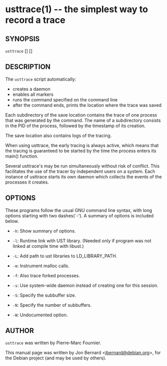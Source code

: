 usttrace(1) -- the simplest way to record a trace
=================================================

## SYNOPSIS

`usttrace` [<options>] [<command>]

## DESCRIPTION

The `usttrace` script automatically:

* creates a daemon
* enables all markers
* runs the command specified on the command line
* after the command ends, prints the location where the trace was saved

Each subdirectory of the save location contains the trace of one process that
was generated by the command. The name of a subdirectory consists in the PID of
the process, followed by the timestamp of its creation.

The save location also contains logs of the tracing.

When using usttrace, the early tracing is always active, which means that the
tracing is guaranteed to be started by the time the process enters its main()
function.

Several usttrace's may be run simultaneously without risk of conflict. This
facilitates the use of the tracer by independent users on a system. Each
instance of usttrace starts its own daemon which collects the events of the
processes it creates.

## OPTIONS

These programs follow the usual GNU command line syntax, with long options
starting with two dashes(`-'). A summary of options is included below.

  * `-h`:
    Show summary of options.

  * `-l`:
    Runtime link with UST library. (Needed only if program was not linked at
    compile time with libust.)

  * `-L`:
    Add path to ust libraries to LD_LIBRARY_PATH.

  * `-m`:
    Instrument malloc calls.

  * `-f`:
    Also trace forked processes.

  * `-s`:
    Use system-wide daemon instead of creating one for this session.

  * `-S`:
    Specify the subbuffer size.

  * `-N`:
    Specify the number of subbuffers.

  * `-W`:
    Undocumented option.

## AUTHOR

`usttrace` was written by Pierre-Marc Fournier.

This manual page was written by Jon Bernard &lt;jbernard@debian.org&gt;, for
the Debian project (and may be used by others).
